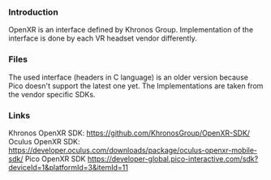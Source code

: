 ### Introduction

OpenXR is an interface defined by Khronos Group. Implementation of the interface is done by each VR headset vendor differently.

### Files

The used interface (headers in C language) is an older version because Pico doesn't support the latest one yet.
The Implementations are taken from the vendor specific SDKs.

### Links

Khronos OpenXR SDK: https://github.com/KhronosGroup/OpenXR-SDK/
Oculus OpenXR SDK: https://developer.oculus.com/downloads/package/oculus-openxr-mobile-sdk/
Pico OpenXR SDK https://developer-global.pico-interactive.com/sdk?deviceId=1&platformId=3&itemId=11
